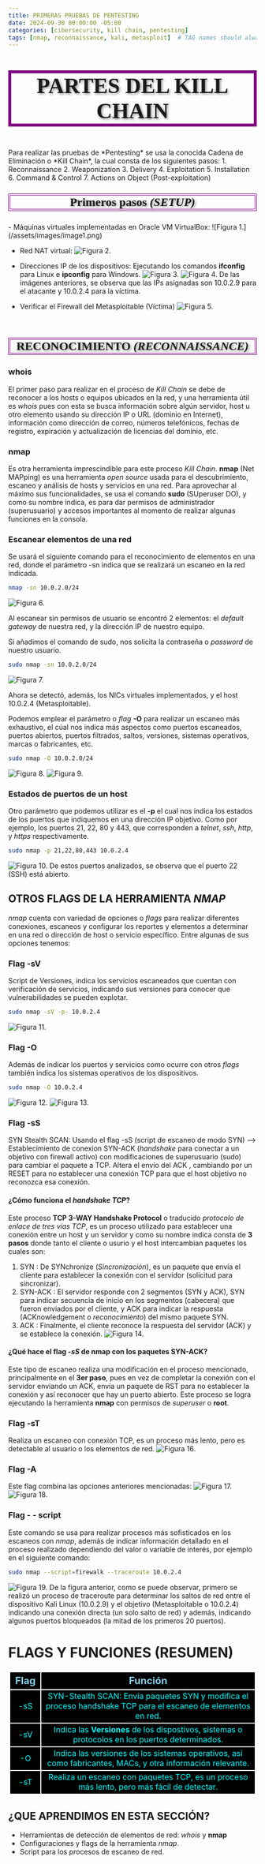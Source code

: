 ```yaml
---
title: PRIMERAS PRUEBAS DE PENTESTING
date: 2024-09-30 00:00:00 -05:00
categories: [cibersecurity, kill chain, pentesting]
tags: [nmap, reconnaissance, kali, metasploit]  # TAG names should always be lowercase
---
```


<p style="border: 6px solid purple; font-family: Algerian, Times New Roman, Arial; font-size: 44px; text-align: center; text-shadow: 2px 2px 5px #888888;">
<b> PARTES DEL KILL CHAIN </b>
</p>
Para realizar las pruebas de *Pentesting* se usa la conocida Cadena de Eliminación o *Kill Chain*, la cual consta de los siguientes pasos:
1. Reconnaissance
2. Weaponization
3. Delivery
4. Exploitation
5. Installation
6. Command & Control
7. Actions on Object (Post-exploitation)

<p style="border: 4px double purple; font-family:Times New Roman, Arial; font-size: 24px; text-align: center; text-shadow: 2px 2px 5px #888888;">
<b> Primeros pasos  <i>(SETUP)</i> </b>
</p>
- Máquinas virtuales implementadas en Oracle VM VirtualBox:
![Figura 1.](/assets/images/image1.png)

- Red NAT virtual:
![Figura 2.](/assets/images/image4.png)

- Direcciones IP de los dispositivos:
Ejecutando los comandos **ifconfig** para Linux e **ipconfig** para Windows.
![Figura 3.](/assets/images/image2.png)
![Figura 4.](/assets/images/image3.png)
De las imágenes anteriores, se observa que las IPs asignadas son 10.0.2.9 para el atacante y 10.0.2.4 para la víctima.
 - Verificar el Firewall del Metasploitable (Víctima)
![Figura 5.](/assets/images/image5.png)

<br>
<p style="border: 4px double purple; font-family:Times New Roman, Arial; font-size: 24px; text-align: center; text-shadow: 2px 2px 5px #888888;">
<b> RECONOCIMIENTO <i>(RECONNAISSANCE)</i> </b></p>

### **whois**
El primer paso para realizar en el proceso de *Kill Chain* se debe de reconocer a los hosts o equipos ubicados en la red, y una herramienta útil es *whois* pues con esta se busca información sobre algún servidor, host u otro elemento usando su dirección IP o URL (dominio en Internet), información como dirección de correo, números telefónicos, fechas de registro, expiración y actualización de licencias del dominio, etc.

### **nmap**
Es otra herramienta imprescindible para este proceso *Kill Chain*.
**nmap** (Net MAPping) es una herramienta _open source_ usada para el descubrimiento, escaneo y análisis de hosts y servicios en una red.
Para aprovechar al máximo sus funcionalidades, se usa el comando **sudo** (SUperuser DO), y como su nombre indica, es para dar permisos de administrador (superusuario) y accesos importantes al momento de realizar algunas funciones en la consola.
### **Escanear elementos de una red**
Se usará el siguiente comando para el reconocimiento de elementos en una red, donde el parámetro -sn indica que se realizará un escaneo en la red indicada.

```bash
nmap -sn 10.0.2.0/24
```
![Figura 6.](/assets/images/image6.png)

Al escanear sin permisos de usuario se encontró 2 elementos: el _default gateway_ de nuestra red, y la dirección IP de nuestro equipo.

Si añadimos el comando de sudo, nos solicita la contraseña o _password_ de nuestro usuario.

```bash
sudo nmap -sn 10.0.2.0/24
```
![Figura 7.](/assets/images/image7.png)

Ahora se detectó, además, los NICs virtuales implementados, y el host 10.0.2.4 (Metasploitable).

Podemos emplear el parámetro o _flag_ **-O** para realizar un escaneo más exhaustivo, el cúal nos indica más aspectos como puertos escaneados, puertos abiertos, puertos filtrados, saltos, versiones, sistemas operativos, marcas o fabricantes, etc.
```bash
sudo nmap -O 10.0.2.0/24
```
![Figura 8.](/assets/images/image9.png)
![Figura 9.](/assets/images/image10.png)

### **Estados de puertos de un host**
Otro parámetro que podemos utilizar es el **-p** el cual nos indica los estados de los puertos que indiquemos en una dirección IP objetivo.
Como por ejemplo, los puertos 21, 22, 80 y 443, que corresponden a *telnet*, *ssh*, *http*, y *https* respectivamente.
```bash
sudo nmap -p 21,22,80,443 10.0.2.4
```
![Figura 10.](/assets/images/image8.png)
De estos puertos analizados, se observa que el puerto 22 (SSH) está abierto.

## OTROS FLAGS DE LA HERRAMIENTA *NMAP*
*nmap* cuenta con variedad de opciones o *flags* para realizar diferentes conexiones, escaneos y configurar los reportes y elementos a determinar en una red o dirección de host o servicio específico. Entre algunas de sus opciones tenemos:

### **Flag -sV**
Script de Versiones, indica los servicios escaneados que cuentan con verificación de servicios, indicando sus versiones para conocer que vulnerabilidades se pueden explotar.
```bash
sudo nmap -sV -p- 10.0.2.4
```
![Figura 11.](/assets/images/escaneo_sV.png)

### **Flag -O**
Además de indicar los puertos y servicios como ocurre con otros *flags* también indica los sistemas operativos de los dispositivos.
```bash
sudo nmap -O 10.0.2.4
```

![Figura 12.](/assets/images/nmap_-O.png)
![Figura 13.](/assets/images/nmap_-O2.png)

### **Flag -sS**
SYN Stealth SCAN: Usando el flag -sS (script de escaneo de modo SYN) --> Establecimiento de conexion SYN-ACK (_handshake_ para conectar a un objetivo con firewall activo) con modificaciones de superusuario (sudo) para cambiar el paquete a TCP. Altera el envío del ACK , cambiando por un RESET para no establecer una conexión TCP para que el host objetivo no reconozca esa conexión.

#### ¿Cómo funciona el *handshake TCP*?
Este proceso **TCP 3-WAY Handshake Protocol** o traducido *protocolo de enlace de tres vías TCP*, es un proceso utilizado para establecer una conexión entre un host y un servidor y como su nombre indica consta de **3 pasos** donde tanto el cliente o usurio y el host intercambian paquetes los cuales son:
1) SYN : De SYNchronize (*Sincronización*), es un paquete que envía el cliente para establecer la conexión con el servidor (solicitud para sincronizar). 
2) SYN-ACK : El servidor responde con 2 segmentos (SYN y ACK), SYN para indicar secuencia de inicio en los segmentos (cabecera) que fueron enviados por el cliente, y ACK para indicar la respuesta (ACKnowledgement o *reconocimiento*) del mismo paquete SYN.
3) ACK : Finalmente, el cliente reconoce la respuesta del servidor (ACK) y se establece la conexión.
![Figura 14.](/assets/images/TCPhandshake.png)

#### ¿Qué hace el flag *-sS* de **nmap** con los paquetes SYN-ACK?
Este tipo de escaneo realiza una modificación en el proceso mencionado, principalmente en el **3er paso**, pues en vez de completar la conexión con el servidor enviando un ACK, envía un paquete de RST para no establecer la conexión y así reconocer que hay un puerto abierto. Este proceso se logra ejecutando la herramienta **nmap** con permisos de *superuser* o **root**.


### **Flag -sT**
Realiza un escaneo con conexión TCP, es un proceso más lento, pero es detectable al usuario o los elementos de red.
![Figura 16.](/assets/images/escaneo_-sT.png)

### **Flag -A**
Este flag combina las opciones anteriores mencionadas:
![Figura 17.](/assets/images/flag_-A1.png)
![Figura 18.](/assets/images/flag_-A2.png)

### **Flag - - script**
Este comando se usa para realizar procesos más sofisticados en los escaneos con *nmap*, además de indicar información detallado en el proceso realizado dependiendo del valor o variable de interés, por ejemplo en el siguiente comando:
```bash
sudo nmap --script=firewalk --traceroute 10.0.2.4
```
![Figura 19.](/assets/images/ProcesoScript.png)
De la figura anterior, como se puede observar, primero se realizó un proceso de traceroute para determinar los saltos de red entre el dispositivo Kali Linux (10.0.2.9) y el objetivo (Metasploitable o 10.0.2.4)
indicando una conexión directa (un solo salto de red) y además, indicando algunos puertos bloqueados (la mitad de los primeros 20 puertos).

# FLAGS Y FUNCIONES (RESUMEN)
<table style="text-align: center; border-collapse: collapse; border: 2px double white; background-color: black; color: cyan">
    <tr style="text-align: center; border-collapse: collapse; border: 2px double white; background-color: black; color: skyblue; font-size: 20px">
        <th style="border: 2px double white;"><b>Flag</b></th>
        <th style="border: 2px double white;"><b>Función</b></th>
    </tr>
    <tr style="border: 2px double white; background-color: dark-grey;">
        <td style="border: 2px double white;">-sS</td>
        <td style="border: 2px double white;">SYN-Stealth SCAN: Envía paquetes SYN y modifica el proceso handshake TCP para el escaneo de elementos en red.</td>
    </tr>
    <tr style="border: 2px double white; background-color: black;">
        <td style="border: 2px double white;">-sV</td>
        <td style="border: 2px double white;">Indica las <b> Versiones </b> de los dispostivos, sistemas o protocolos en los puertos determinados.</td>
    </tr> 
    <tr style="border: 2px double white; background-color: dark-grey;">
        <td style="border: 2px double white;">-O</td>
        <td style="border: 2px double white;">Indica las versiones de los sistemas operativos, asi como fabricantes, MACs, y otra información relevante.</td>
    </tr>
    <tr style="border: 2px double white; background-color: black;">
        <td style="border: 2px double white;">-sT</td>
        <td style="border: 2px double white;">Realiza un escaneo con paquetes TCP, es un proceso más lento, pero más fácil de detectar.</td>
    </tr> 
</table>

## ¿QUE APRENDIMOS EN ESTA SECCIÓN?
- Herramientas de detección de elementos de red: *whois* y **nmap**
- Configuraciones y flags de la herramienta *nmap*.
- Script para los procesos de escaneo de red.
